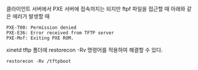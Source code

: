 클라이언트 서버에서 PXE 서버에 접속까지는 되지만 ftpf 파일을 접근할 때 아래와 같은 에러가 발생할 때

```
PXE-T00: Permission denied
PXE-E36: Error received from TFTP server
PXE-Mof: Exiting PXE ROM.
```

xinetd tftp 폴더에 restorecon -Rv 명령어를 적용하여 해결할 수 있다.

```
restorecon -Rv /tftpboot
```
